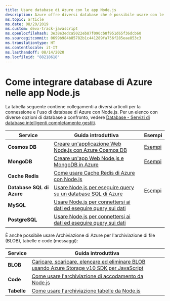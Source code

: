 ```yaml
---
title: Usare database di Azure con le app Node.js
description: Azure offre diversi database che è possibile usare con le app Web e altre app Node.js.
ms.topic: article
ms.date: 08/20/2019
ms.custom: devx-track-javascript
ms.openlocfilehash: 3e38e3edca5022eb87f090cb8f951d65f36dcb60
ms.sourcegitcommit: 0699b984b85782b1c441289fa756f285eae853c3
ms.translationtype: HT
ms.contentlocale: it-IT
ms.lasthandoff: 08/14/2020
ms.locfileid: "88218618"
---
```

# <a name="how-to-integrate-azure-databases-in-nodejs-apps"></a>Come integrare database di Azure nelle app Node.js

La tabella seguente contiene collegamenti a diversi articoli per la connessione e l'uso di database di Azure con Node.js. Per un elenco con diverse opzioni di database a confronto, vedere [Database - Servizi di database intelligenti completamente gestiti](https://azure.microsoft.com/product-categories/databases/).

| Service | Guida introduttiva | Esempi |
| --- | --- | --- |
| **Cosmos DB** | [Creare un'applicazione Web Node.js con Azure Cosmos DB](/azure/cosmos-db/create-sql-api-nodejs) | [Esempi](https://docs.microsoft.com/samples/browse/?languages=javascript%2Cnodejs&products=azure-cosmos-db) |
| **MongoDB** | [Creare un'app Web Node.js e MongoDB in Azure](/azure/app-service-web/app-service-web-tutorial-nodejs-mongodb-app) | [Esempi](https://docs.microsoft.com/samples/browse/?languages=javascript%2Cnodejs&term=Mongo%20DB) |
| **Cache Redis** | [Come usare Cache Redis di Azure con Node.js](/azure/redis-cache/cache-nodejs-get-started) | |
| **Database SQL di Azure** | [Usare Node.js per eseguire query su un database SQL di Azure](/azure/sql-database/sql-database-connect-query-nodejs) | [Esempi](https://docs.microsoft.com/samples/browse/?languages=javascript%2Cnodejs&products=azure-sql-database) | |
| **MySQL** | [Usare Node.js per connettersi ai dati ed eseguire query sui dati](/azure/mysql/connect-nodejs) | |
| **PostgreSQL** | [Usare Node.js per connettersi ai dati ed eseguire query sui dati](/azure/postgresql/connect-nodejs) | |

È anche possibile usare Archiviazione di Azure per l'archiviazione di file (BLOB), tabelle e code (messaggi):

| Service | Guida introduttiva |
| --- | --- |
| **BLOB** | [Caricare, scaricare, elencare ed eliminare BLOB usando Azure Storage v10 SDK per JavaScript](/azure/storage/blobs/storage-quickstart-blobs-nodejs-v10) |
| **Code** | [Come usare l'archiviazione di accodamento da Node.js](/azure/storage/queues/storage-nodejs-how-to-use-queues) |
| **Tabelle** | [Come usare l'archiviazione tabelle da Node.js](/azure/cosmos-db/table-storage-how-to-use-nodejs) |
